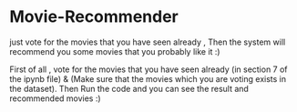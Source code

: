 # Movie-Recommender
just vote for the movies that you have seen already , Then the system will recommend you some movies that you probably like it :)

First of all , vote for the movies that you have seen already (in section 7 of the ipynb file) & (Make sure that the movies which you are voting exists in the dataset).
Then Run the code and you can see the result and recommended movies :)
